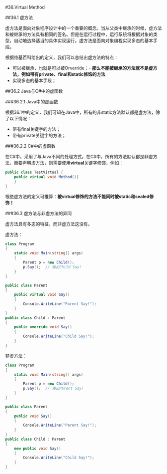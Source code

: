 #36.Virtual Method

##36.1 虚方法

虚方法是面向对象程序设计中的一个重要的概念。当从父类中继承的时候，虚方法和被继承的方法具有相同的签名。但是在运行过程中，运行系统将根据对象的类型，自动地选择适当的具体实现运行。虚方法是面向对象编程实现多态的基本手段。

根据维基百科给出的定义，我们可以总结出虚方法的特点：
  * 可以被继承，也就是可以被Orverride；- **那么不能被继承的方法就不是虚方法，例如带有private、final和static修饰的方法**
  * 实现多态的基本手段；

##36.2 Java与C#中的虚函数

###36.2.1 Java中的虚函数

根据36.1中的定义，我们可知在Java中，所有的非static方法默认都是虚方法，除了以下情况：
 * 带有final关键字的方法；
 * 带有private关键字的方法；

###36.2.2 C#中的虚函数

在C#中，采用了与Java不同的处理方式。在C#中，所有的方法默认都是非虚方法，而要声明虚方法，则需要使用**virtual**关键字修饰，例如：
```csharp
public class TestVirtual {
    public virtual void Method(){
    }
}
```

根绝虚方法的定义可推算：**被virtual修饰的方法不能同时被static和sealed修饰！**

###36.3 虚方法与非虚方法的异同

虚方法具有多态的特征，而非虚方法这没有。

虚方法：
```csharp
class Program
{
    static void Main(string[] args)
    {
        Parent p = new Child();
        p.Say();  // 输出Child Say!
    }
}

public class Parent
{
    public virtual void Say()
    {
        Console.WriteLine("Parent Say!");
    }
}
public class Child : Parent
{
    public override void Say()
    {
        Console.WriteLine("Child Say!");
    }
}
```

非虚方法：
```csharp
class Program
{
    static void Main(string[] args)
    {
        Parent p = new Child();
        p.Say();  // 输出Parent Say!
    }
}

public class Parent
{
    public void Say()
    {
        Console.WriteLine("Parent Say!");
    }
}
public class Child : Parent
{
    new public void Say()
    {
        Console.WriteLine("Child Say!");
    }
}
```
